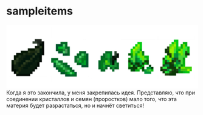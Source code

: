 # sampleitems
![items banner](Plant.png)
Когда я это закончила, у меня закрепилась идея. Представляю, что при соединении кристаллов и семян (проростков) мало того, что эта материя будет разрастаться, но и начнёт светиться!
